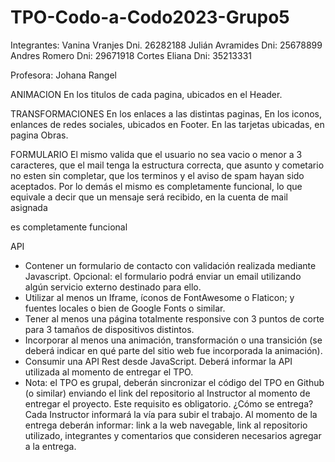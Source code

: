 # TPO-Codo-a-Codo2023-Grupo5

Integrantes: 
Vanina Vranjes    Dni. 26282188
Julián Avramides  Dni: 25678899
Andres Romero     Dni: 29671918
Cortes Eliana     Dni: 35213331

Profesora:
Johana Rangel

ANIMACION
En los titulos de cada pagina, ubicados en el Header.

TRANSFORMACIONES
En los enlaces a las distintas paginas,
En los iconos, enlances de redes sociales, ubicados en Footer.
En las tarjetas ubicadas, en pagina Obras.

FORMULARIO
El mismo valida que el usuario no sea vacio o menor a 3 caracteres, 
que el mail tenga la estructura correcta,
que asunto y cometario no esten sin completar,
que los terminos y el aviso de spam hayan sido aceptados.
Por lo demás el mismo es completamente funcional, 
lo que equivale a decir que un mensaje será recibido,
en la cuenta de mail asignada


es completamente funcional


API





- Contener un formulario de contacto con validación realizada mediante Javascript.
Opcional: el formulario podrá enviar un email utilizando algún servicio externo
destinado para ello.
- Utilizar al menos un Iframe, íconos de FontAwesome o Flaticon; y fuentes locales o
bien de Google Fonts o similar.
- Tener al menos una página totalmente responsive con 3 puntos de corte para 3
tamaños de dispositivos distintos.
- Incorporar al menos una animación, transformación o una transición (se deberá
indicar en qué parte del sitio web fue incorporada la animación).
- Consumir una API Rest desde JavaScript. Deberá informar la API utilizada al
momento de entregar el TPO.
- Nota: el TPO es grupal, deberán sincronizar el código del TPO en Github (o similar)
enviando el link del repositorio al Instructor al momento de entregar el proyecto.
Este requisito es obligatorio. 
¿Cómo se entrega?
Cada Instructor informará la vía para subir el trabajo. Al momento de la entrega deberán
informar: link a la web navegable, link al repositorio utilizado, integrantes y comentarios que
consideren necesarios agregar a la entrega.
